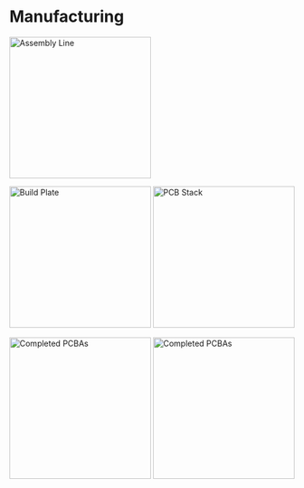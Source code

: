 # Manufacturing

<img src="https://raw.githubusercontent.com/colonDdesigns/Anduril-USB-Hub/main/docs/assembly line.jpg" alt="Assembly Line" height="250"/>

<img src="https://raw.githubusercontent.com/colonDdesigns/Anduril-USB-Hub/main/docs/build plate.jpg" alt="Build Plate" height="250"/> <img src="https://raw.githubusercontent.com/colonDdesigns/Anduril-USB-Hub/main/docs/PCB stack.jpg" alt="PCB Stack" height="250"/>

<img src="https://raw.githubusercontent.com/colonDdesigns/Anduril-USB-Hub/main/docs/pcba layed out.jpg" alt="Completed PCBAs" height="250"/> <img src="https://raw.githubusercontent.com/colonDdesigns/Anduril-USB-Hub/main/docs/pcba stacked.jpg" alt="Completed PCBAs" height="250"/>




